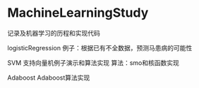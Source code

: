# MachineLearningStudy
记录及机器学习的历程和实现代码

logisticRegression
例子：根据已有不全数据，预测马患病的可能性

SVM
支持向量机例子演示和算法实现
算法：smo和核函数实现

Adaboost
Adaboost算法实现
